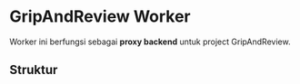 # GripAndReview Worker

Worker ini berfungsi sebagai **proxy backend** untuk project GripAndReview.

## Struktur
